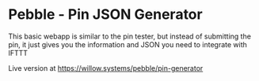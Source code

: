 # Pebble - Pin JSON Generator 

This basic webapp is similar to the pin tester, but instead of submitting the pin, it just gives you the information and JSON you need to integrate with IFTTT

Live version at https://willow.systems/pebble/pin-generator
